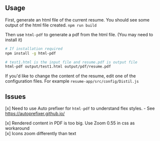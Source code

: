 ## Usage
First, generate an html file of the current resume.  You should see some output of the html file created.
`npm run build`

Then use `html-pdf` to generate a pdf from the html file.  (You may need to install it)
```bash
# If installation required
npm install -g html-pdf

# test1.html is the input file and resume.pdf is output file
html-pdf output/test1.html output/pdf/resume.pdf
```

If you'd like to change the content of the resume, edit one of the configuration files.  For example `resume-app/src/config/Distil.js`

## Issues
[x] Need to use Auto prefixer for `html-pdf` to understand flex styles. - See https://autoprefixer.github.io/  

[x] Rendered content in PDF is too big.  Use Zoom 0.55 in css as workaround  
[x] Icons zoom differently than text